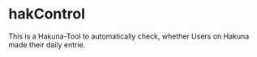 # hakControl
This is a Hakuna-Tool to automatically check, whether Users on Hakuna made their daily entrie. 
